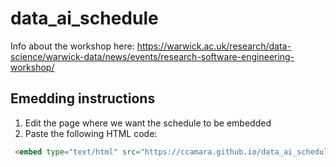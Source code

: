 # data_ai_schedule

Info about the workshop here: https://warwick.ac.uk/research/data-science/warwick-data/news/events/research-software-engineering-workshop/


## Emedding instructions

1. Edit the page where we want the schedule to be embedded
2. Paste the following HTML code:

```html
 <embed type="text/html" src="https://ccamara.github.io/data_ai_schedule/schedule.html" width="100%"> 

```